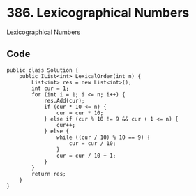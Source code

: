 # 386. Lexicographical Numbers
Lexicographical Numbers

## Code
    public class Solution {
        public IList<int> LexicalOrder(int n) {
            List<int> res = new List<int>();
            int cur = 1;
            for (int i = 1; i <= n; i++) {
                res.Add(cur);
                if (cur * 10 <= n) {
                    cur = cur * 10;
                } else if (cur % 10 != 9 && cur + 1 <= n) {
                    cur++;
                } else {
                    while ((cur / 10) % 10 == 9) {
                        cur = cur / 10;
                    }
                    cur = cur / 10 + 1;
                }
            }
            return res;
        }
    }